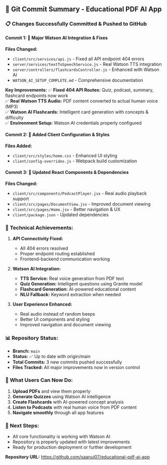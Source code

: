 ## 🎉 Git Commit Summary - Educational PDF AI App

### 📋 **Changes Successfully Committed & Pushed to GitHub**

#### **Commit 1: 🚀 Major Watson AI Integration & Fixes**
**Files Changed:**
- `client/src/services/api.js` - Fixed all API endpoint 404 errors
- `server/services/textToSpeechService.js` - Real Watson TTS integration
- `server/controllers/flashcardsController.js` - Enhanced with Watson AI
- `WATSON_AI_SETUP_COMPLETE.md` - Comprehensive documentation

**Key Improvements:**
✅ **Fixed 404 API Routes:** Quiz, podcast, summary, flashcard endpoints now work  
✅ **Real Watson TTS Audio:** PDF content converted to actual human voice (MP3)  
✅ **Watson AI Flashcards:** Intelligent card generation with concepts & difficulty  
✅ **Environment Setup:** Watson AI credentials properly configured  

#### **Commit 2: 🎨 Added Client Configuration & Styles**
**Files Added:**
- `client/src/styles/home.css` - Enhanced UI styling
- `client/config-overrides.js` - Webpack build customization

#### **Commit 3: 🔧 Updated React Components & Dependencies**
**Files Changed:**
- `client/src/components/PodcastPlayer.jsx` - Real audio playback support
- `client/src/pages/DocumentView.jsx` - Improved document viewing
- `client/src/pages/Home.jsx` - Better navigation & UX
- `client/package.json` - Updated dependencies

### 🔧 **Technical Achievements:**

1. **API Connectivity Fixed:**
   - All 404 errors resolved
   - Proper endpoint routing established
   - Frontend-backend communication working

2. **Watson AI Integration:**
   - **TTS Service:** Real voice generation from PDF text
   - **Quiz Generation:** Intelligent questions using Granite model
   - **Flashcard Generation:** AI-powered educational content
   - **NLU Fallback:** Keyword extraction when needed

3. **User Experience Enhanced:**
   - Real audio instead of random beeps
   - Better UI components and styling
   - Improved navigation and document viewing

### 📊 **Repository Status:**
- **Branch:** `main`
- **Status:** ✅ Up to date with origin/main
- **Total Commits:** 3 new commits pushed successfully
- **Files Tracked:** All major improvements now in version control

### 🧪 **What Users Can Now Do:**
1. **Upload PDFs** and view them properly
2. **Generate Quizzes** using Watson AI intelligence  
3. **Create Flashcards** with AI-powered concept analysis
4. **Listen to Podcasts** with real human voice from PDF content
5. **Navigate smoothly** through all app features

### 🎯 **Next Steps:**
- All core functionality is working with Watson AI
- Repository is properly updated with latest improvements
- Ready for production deployment or further development

**Repository URL:** https://github.com/saanuj07/educational-pdf-ai-app
